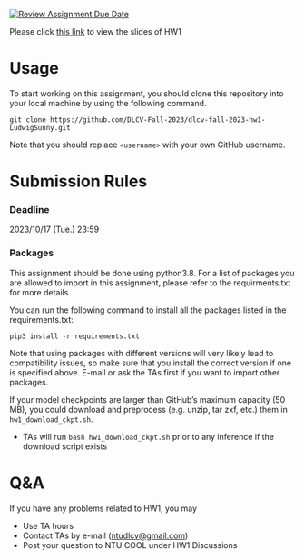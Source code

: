 [![Review Assignment Due Date](https://classroom.github.com/assets/deadline-readme-button-24ddc0f5d75046c5622901739e7c5dd533143b0c8e959d652212380cedb1ea36.svg)](https://classroom.github.com/a/HbabJJaT)

Please click [this link](https://docs.google.com/presentation/d/17BmuGNCfDK6iUsAslqrbntDjhIggxHhJMsYcpAe1PUs/edit?usp=sharing) to view the slides of HW1

# Usage
To start working on this assignment, you should clone this repository into your local machine by using the following command.

    git clone https://github.com/DLCV-Fall-2023/dlcv-fall-2023-hw1-LudwigSunny.git
Note that you should replace `<username>` with your own GitHub username.

# Submission Rules
### Deadline
2023/10/17 (Tue.) 23:59

### Packages
This assignment should be done using python3.8. For a list of packages you are allowed to import in this assignment, please refer to the requirments.txt for more details.

You can run the following command to install all the packages listed in the requirements.txt:

    pip3 install -r requirements.txt

Note that using packages with different versions will very likely lead to compatibility issues, so make sure that you install the correct version if one is specified above. E-mail or ask the TAs first if you want to import other packages.

If your model checkpoints are larger than GitHub’s maximum capacity (50 MB), you could download and preprocess (e.g. unzip, tar zxf, etc.) them in `hw1_download_ckpt.sh`.
* TAs will run `bash hw1_download_ckpt.sh` prior to any inference if the download script exists

# Q&A
If you have any problems related to HW1, you may
- Use TA hours
- Contact TAs by e-mail ([ntudlcv@gmail.com](mailto:ntudlcv@gmail.com))
- Post your question to NTU COOL under HW1 Discussions
